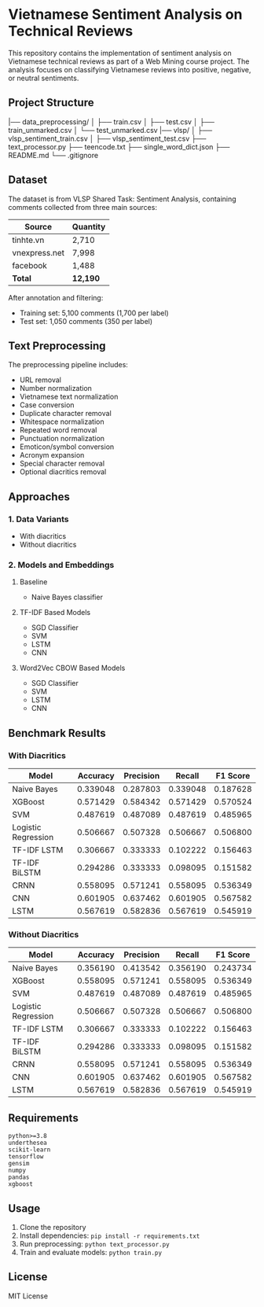 # Vietnamese Sentiment Analysis on Technical Reviews

This repository contains the implementation of sentiment analysis on Vietnamese technical reviews as part of a Web Mining course project. The analysis focuses on classifying Vietnamese reviews into positive, negative, or neutral sentiments.

## Project Structure 

|── data_preprocessing/
│ ├── train.csv
│ ├── test.csv
│ ├── train_unmarked.csv
│ └── test_unmarked.csv
|── vlsp/
│ ├── vlsp_sentiment_train.csv
│ ├── vlsp_sentiment_test.csv
├── text_processor.py
├── teencode.txt
├── single_word_dict.json
├── README.md
└── .gitignore

## Dataset

The dataset is from VLSP Shared Task: Sentiment Analysis, containing comments collected from three main sources:

| Source | Quantity |
|--------|-----------|
| tinhte.vn | 2,710 |
| vnexpress.net | 7,998 |
| facebook | 1,488 |
| **Total** | **12,190** |

After annotation and filtering:
- Training set: 5,100 comments (1,700 per label)
- Test set: 1,050 comments (350 per label)

## Text Preprocessing

The preprocessing pipeline includes:
- URL removal
- Number normalization
- Vietnamese text normalization
- Case conversion
- Duplicate character removal
- Whitespace normalization
- Repeated word removal
- Punctuation normalization
- Emoticon/symbol conversion
- Acronym expansion
- Special character removal
- Optional diacritics removal

## Approaches

### 1. Data Variants
- With diacritics
- Without diacritics

### 2. Models and Embeddings

1. Baseline
   - Naive Bayes classifier

2. TF-IDF Based Models
   - SGD Classifier
   - SVM
   - LSTM
   - CNN

3. Word2Vec CBOW Based Models
   - SGD Classifier
   - SVM
   - LSTM
   - CNN

## Benchmark Results

### With Diacritics

| Model | Accuracy | Precision | Recall | F1 Score |
|-------|----------|-----------|---------|-----------|
| Naive Bayes | 0.339048 | 0.287803 | 0.339048 | 0.187628 |
| XGBoost | 0.571429 | 0.584342 | 0.571429 | 0.570524 |
| SVM | 0.487619 | 0.487089 | 0.487619 | 0.485965 |
| Logistic Regression | 0.506667 | 0.507328 | 0.506667 | 0.506800 |
| TF-IDF LSTM | 0.306667 | 0.333333 | 0.102222 | 0.156463 |
| TF-IDF BiLSTM | 0.294286 | 0.333333 | 0.098095 | 0.151582 |
| CRNN | 0.558095 | 0.571241 | 0.558095 | 0.536349 |
| CNN | 0.601905 | 0.637462 | 0.601905 | 0.567582 |
| LSTM | 0.567619 | 0.582836 | 0.567619 | 0.545919 |

### Without Diacritics

| Model | Accuracy | Precision | Recall | F1 Score |
|-------|----------|-----------|---------|-----------|
| Naive Bayes | 0.356190 | 0.413542 | 0.356190 | 0.243734 |
| XGBoost | 0.558095 | 0.571241 | 0.558095 | 0.536349 |
| SVM | 0.487619 | 0.487089 | 0.487619 | 0.485965 |
| Logistic Regression | 0.506667 | 0.507328 | 0.506667 | 0.506800 |
| TF-IDF LSTM | 0.306667 | 0.333333 | 0.102222 | 0.156463 |
| TF-IDF BiLSTM | 0.294286 | 0.333333 | 0.098095 | 0.151582 |
| CRNN | 0.558095 | 0.571241 | 0.558095 | 0.536349 |
| CNN | 0.601905 | 0.637462 | 0.601905 | 0.567582 |
| LSTM | 0.567619 | 0.582836 | 0.567619 | 0.545919 |

## Requirements

```
python>=3.8
underthesea
scikit-learn
tensorflow
gensim
numpy
pandas
xgboost
```

## Usage

1. Clone the repository
2. Install dependencies: `pip install -r requirements.txt`
3. Run preprocessing: `python text_processor.py`
4. Train and evaluate models: `python train.py`

## License

MIT License
